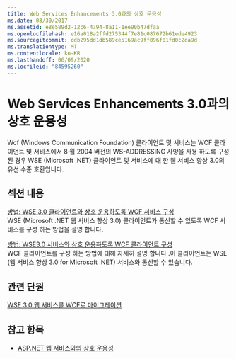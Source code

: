 ```yaml
---
title: Web Services Enhancements 3.0과의 상호 운용성
ms.date: 03/30/2017
ms.assetid: e8e589d2-12c6-4794-8a11-1ee90b47dfaa
ms.openlocfilehash: e16a018a2ffd275344f7e81c087672b61ede4923
ms.sourcegitcommit: cdb295dd1db589ce5169ac9ff096f01fd0c2da9d
ms.translationtype: MT
ms.contentlocale: ko-KR
ms.lasthandoff: 06/09/2020
ms.locfileid: "84595260"
---
```

# <a name="interoperability-with-web-services-enhancements-30"></a>Web Services Enhancements 3.0과의 상호 운용성
Wcf (Windows Communication Foundation) 클라이언트 및 서비스는 WCF 클라이언트 및 서비스에서 8 월 2004 버전의 WS-ADDRESSING 사양을 사용 하도록 구성 된 경우 WSE (Microsoft .NET) 클라이언트 및 서비스에 대 한 웹 서비스 향상 3.0의 유선 수준 호환입니다.  
  
## <a name="in-this-section"></a>섹션 내용  
 [방법: WSE 3.0 클라이언트와 상호 운용하도록 WCF 서비스 구성](how-to-configure-wcf-services-to-interoperate-with-wse-3-0-clients.md)  
 WSE (Microsoft .NET 웹 서비스 향상 3.0) 클라이언트가 통신할 수 있도록 WCF 서비스를 구성 하는 방법을 설명 합니다.  
  
 [방법: WSE3.0 서비스와 상호 운용하도록 WCF 클라이언트 구성](how-to-configure-a-wcf-client-to-interoperate-with-wse3-0-services.md)  
 WCF 클라이언트를 구성 하는 방법에 대해 자세히 설명 합니다 .이 클라이언트는 WSE (웹 서비스 향상 3.0 for Microsoft .NET) 서비스와 통신할 수 있습니다.  
  
## <a name="related-sections"></a>관련 단원  
 [WSE 3.0 웹 서비스를 WCF로 마이그레이션](migrating-wse-3-0-web-services-to-wcf.md)  
  
## <a name="see-also"></a>참고 항목

- [ASP.NET 웹 서비스와의 상호 운용성](interop-with-aspnet-web-services.md)
